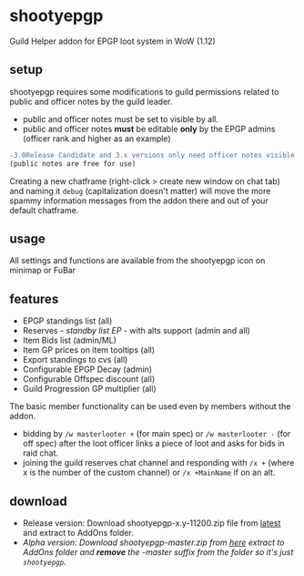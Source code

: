 # shootyepgp
Guild Helper addon for EPGP loot system in WoW (1.12)

## setup
shootyepgp requires some modifications to guild permissions related to public and officer notes by the guild leader. 
- public and officer notes must be set to visible by all.
- public and officer notes **must** be editable **only** by the EPGP admins (officer rank and higher as an example)

```diff
-3.0Release Candidate and 3.x versions only need officer notes visible by all and editable by EPGP admins 
(public notes are free for use)
```

Creating a new chatframe (right-click > create new window on chat tab) and naming it `debug` (capitalization doesn't matter) will move the more spammy information messages from the addon there and out of your default chatframe.

## usage
All settings and functions are available from the shootyepgp icon on minimap or FuBar

## features
- EPGP standings list (all)
- Reserves - *standby list EP* - with alts support (admin and all)
- Item Bids list (admin/ML)
- Item GP prices on item tooltips (all)
- Export standings to cvs (all)
- Configurable EPGP Decay (admin)
- Configurable Offspec discount (all)
- Guild Progression GP multiplier (all)

The basic member functionality can be used even by members without the addon. 
- bidding by `/w masterlooter +` (for main spec) or `/w masterlooter -` (for off spec) after the loot officer links a piece of loot and asks for bids in raid chat.
- joining the guild reserves chat channel and responding with `/x +` (where x is the number of the custom channel) or `/x +MainName` if on an alt.

## download
- Release version: Download shootyepgp-x.y-11200.zip file from [latest](https://github.com/Road-block/shootyepgp/releases/latest) and extract to AddOns folder.
- *Alpha version: Download shootyepgp-master.zip from [here](https://github.com/Road-block/shootyepgp/archive/master.zip) extract to AddOns folder and **remove** the -master suffix from the folder so it's just `shootyepgp`.*
